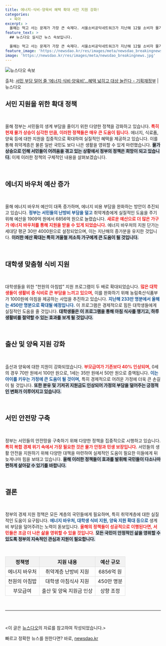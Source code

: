 ```yaml
---
title: 에너지·식비·양육비 혜택 확대 서민 지원 강화!
categories:
  - 육아
excerpt: >
  올해는 먹고 사는 문제가 가장 큰 숙제다. 서울소비공익네트워크가 지난해 12월 소비자 물가 인식 현황에 대한…
feature_text: >
  ## 뉴스다오 실시간 뉴스 속보입니다.

  올해는 먹고 사는 문제가 가장 큰 숙제다. 서울소비공익네트워크가 지난해 12월 소비자 물가 인식 현황에 대한…
feature_image: 'https://newsdao.kr/res/images/meta/newsdao_breakingnews.jpg'
image: 'https://newsdao.kr/res/images/meta/newsdao_breakingnews.jpg'
---
```


![뉴스다오 속보](https://newsdao.kr/res/images/meta/newsdao_breakingnews.jpg)

<p>출처: <a href="https://newsdao.kr/3084" rel="dofollow">서민 부담 덜어 줄 ‘에너지·식비·양육비’…혜택 넓히고 대상 늘린다 - 기획재정부</a> | 뉴스다오</p>

<h2 data-ke-size="size26">서민 지원을 위한 확대 정책</h2>

<p data-ke-size="size16">&nbsp;</p>

올해 정부는 서민들의 생계 부담을 줄이기 위한 다양한 정책을 강화하고 있습니다. <b><span style="color: #ee2323;">특히 현재 물가 상승이 심각한 만큼, 이러한 정책들은 매우 큰 도움이 됩니다.</span></b> 에너지, 식료품, 양육 등에 대한 지원을 집중적으로 확대하여 실질적인 혜택을 제공하고 있습니다. 이를 통해 취약계층은 물론 일반 국민도 보다 나은 생활을 영위할 수 있게 마련했습니다. <b><span style="background-color: #21538527;">물가 상승으로 인해 서민들이 어려움을 겪고 있는 상황에서 정부의 정책은 희망이 되고 있습니다.</span></b> 이제 이러한 정책의 구체적인 내용을 살펴보겠습니다. 

<p data-ke-size="size16">&nbsp;</p>

<h2 data-ke-size="size26">에너지 바우처 예산 증가</h2>

<p data-ke-size="size16">&nbsp;</p>

올해 에너지 바우처 예산이 대폭 증가하며, 에너지 비용 부담을 완화하는 방안이 추진되고 있습니다. <b><span style="color: #1a5490;">정부는 서민들의 난방비 부담을 덜고</span></b> 취약계층에게 실질적인 도움을 주기 위해 예산을 1909억 원에서 6856억 원으로 늘렸습니다. <b><span style="color: #ee2323;">새로운 예산으로 더 많은 가구가 에너지 바우처를 통해 지원을 받을 수 있게 되었습니다.</span></b> 에너지 바우처의 지원 단가는 세대당 평균 30만 4000원으로 설정되었으며, 이는 지난해의 증가분을 유지한 것입니다. <b><span style="background-color: #21538527;">이러한 예산 확대는 특히 겨울철 저소득 가구에게 큰 도움이 될 것입니다.</span></b> 

<p data-ke-size="size16">&nbsp;</p>

<h2 data-ke-size="size26">대학생 맞춤형 식비 지원</h2>

<p data-ke-size="size16">&nbsp;</p>

대학생들을 위한 “천원의 아침밥” 지원 프로그램이 두 배로 확대되었습니다. <b><span style="color: #ee2323;">많은 대학생들이 생활비 중 식비로 큰 부담을 느끼고 있으며,</span></b> 이를 완화하기 위해 농림축산식품부가 1000원에 아침을 제공하는 사업을 추진하고 있습니다. <b><span style="color: #1a5490;">지난해 233만 명분에서 올해는 450만 명분으로 확대될 예정입니다.</span></b> 이 프로그램은 경제적으로 힘든 대학생들에게 실질적인 도움을 줄 것입니다. <b><span style="background-color: #21538527;">대학생들은 이 프로그램을 통해 아침 식사를 챙기고, 하루 생활비를 절약할 수 있는 효과를 보게 될 것입니다.</span></b>

<p data-ke-size="size16">&nbsp;</p>

<h2 data-ke-size="size26">출산 및 양육 지원 강화</h2>

<p data-ke-size="size16">&nbsp;</p>

출산과 양육에 대한 지원이 강화되었습니다. <b><span style="color: #ee2323;">부모급여가 기존보다 40% 인상되며,</span></b> 0세의 경우 70만 원에서 100만 원으로, 1세는 35만 원에서 50만 원으로 증액됩니다. <b><span style="color: #1a5490;">이는 아이를 키우는 가정에 큰 도움이 될 것이며,</span></b> 특히 경제적으로 어려운 가정에 더욱 큰 손길이 될 것입니다. <b><span style="background-color: #21538527;">또한 분유 및 기저귀 지원금도 인상되어 가정의 부담을 덜어주는 긍정적인 변화가 이루어지고 있습니다.</span></b>

<p data-ke-size="size16">&nbsp;</p>

<h2 data-ke-size="size26">서민 안전망 구축</h2>

<p data-ke-size="size16">&nbsp;</p>

정부는 서민들의 안전망을 구축하기 위해 다양한 정책을 집중적으로 시행하고 있습니다. <b><span style="color: #ee2323;">특히 복합 경제 위기 속에서 가장 필요한 것은 물가 안정과 민생 보장입니다.</span></b> 서민들의 생활 안전을 지원하기 위해 다양한 대책을 마련하여 실제적인 도움이 필요한 이들에게 뒤늦게나마 힘을 보태고 있습니다. <b><span style="background-color: #21538527;">올해 이러한 정책들이 효과를 발휘해 국민들이 다소나마 편하게 살아갈 수 있기를 바랍니다.</span></b> 

<p data-ke-size="size16">&nbsp;</p>

<h2 data-ke-size="size26">결론</h2>

<p data-ke-size="size16">&nbsp;</p>

정부의 경제 지원 정책은 모든 계층의 국민들에게 필요하며, 특히 취약계층에 대한 실질적인 도움이 요구됩니다. <b><span style="color: #1a5490;">에너지 바우처, 대학생 식비 지원, 양육 지원 확대 등으로</span></b> 생계비 부담을 덜어주려는 노력이 돋보입니다. <b><span style="color: #ee2323;">올해의 정책들이 성공적으로 이행된다면, 서민들은 조금 더 나은 삶을 영위할 수 있을 것입니다.</span></b> <b><span style="background-color: #21538527;">모든 국민이 안정적인 삶을 영위할 수 있도록 정부의 지속적인 관심과 지원이 필요합니다.</span></b> 

<p data-ke-size="size16">&nbsp;</p>

<table style="width: 100%; border-collapse: collapse;">
    <tr style="background-color: #f2f2f2;">
        <th style="border: 1px solid #ddd; text-align: center;">정책명</th>
        <th style="border: 1px solid #ddd; text-align: center;">지원 내용</th>
        <th style="border: 1px solid #ddd; text-align: center;">예산 규모</th>
    </tr>
    <tr>
        <td style="border: 1px solid #ddd; text-align: center;">에너지 바우처</td>
        <td style="border: 1px solid #ddd; text-align: center;">취약계층 난방비 지원</td>
        <td style="border: 1px solid #ddd; text-align: center;">6856억 원</td>
    </tr>
    <tr>
        <td style="border: 1px solid #ddd; text-align: center;">천원의 아침밥</td>
        <td style="border: 1px solid #ddd; text-align: center;">대학생 아침식사 지원</td>
        <td style="border: 1px solid #ddd; text-align: center;">450만 명분</td>
    </tr>
    <tr>
        <td style="border: 1px solid #ddd; text-align: center;">부모급여</td>
        <td style="border: 1px solid #ddd; text-align: center;">출산 및 양육 지원금 인상</td>
        <td style="border: 1px solid #ddd; text-align: center;">상향 조정</td>
    </tr>
</table>

<p data-ke-size="size16">&nbsp;</p>

<hr />

<p data-ke-size="size16">&nbsp;</p>

<이 글은 [뉴스다오](https://newsdao.kr/3084)의 자료를 참고하여 작성되었습니다.> 

빠르고 정확한 뉴스를 원한다면? 바로, <a href="https://newsdao.kr" rel="dofollow">newsdao.kr</a>


